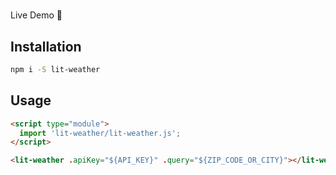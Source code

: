 # <lit-weather>

Live Demo 👀

## Installation
```bash
npm i -S lit-weather
```

## Usage
```html
<script type="module">
  import 'lit-weather/lit-weather.js';
</script>

<lit-weather .apiKey="${API_KEY}" .query="${ZIP_CODE_OR_CITY}"></lit-weather>